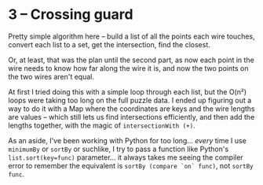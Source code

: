 # 3 &ndash; Crossing guard
Pretty simple algorithm here &ndash; build a list of all the points each wire touches, convert each list to a set, get the intersection, find the closest.

Or, at least, that was the plan until the second part, as now each point in the wire needs to know how far along the wire it is, and now the two points on the two wires aren't equal.

At first I tried doing this with a simple loop through each list, but the O(n²) loops were taking too long on the full puzzle data. I ended up figuring out a way to do it with a Map where the coordinates are keys and the wire lengths are values &ndash; which still lets us find intersections efficiently, and then add the lengths together, with the magic of `intersectionWith (+)`.

As an aside, I've been working with Python for too long... _every_ time I use `minimumBy` or `sortBy` or suchlike, I try to pass a function like Python's `list.sort(key=func)` parameter... it always takes me seeing the compiler error to remember the equivalent is ``sortBy (compare `on` func)``, not `sortBy func`.
